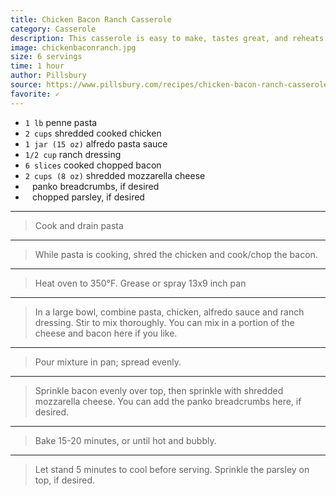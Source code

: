 ```yaml
---
title: Chicken Bacon Ranch Casserole
category: Casserole
description: This casserole is easy to make, tastes great, and reheats really well later.
image: chickenbaconranch.jpg
size: 6 servings
time: 1 hour
author: Pillsbury
source: https://www.pillsbury.com/recipes/chicken-bacon-ranch-casserole/7b559c57-b32e-4eeb-971f-a56042ea323a
favorite: ✓
---
```


* `1 lb` penne pasta
* `2 cups` shredded cooked chicken
* `1 jar (15 oz)` alfredo pasta sauce
* `1/2 cup` ranch dressing
* `6 slices` cooked chopped bacon
* `2 cups (8 oz)` shredded mozzarella cheese
* ` ` panko breadcrumbs, if desired
* ` ` chopped parsley, if desired

---

> Cook and drain pasta

---

> While pasta is cooking, shred the chicken and cook/chop the bacon.

---

> Heat oven to 350°F. Grease or spray 13x9 inch pan

---

> In a large bowl, combine pasta, chicken, alfredo sauce and ranch dressing. Stir to mix thoroughly. You can mix in a portion of the cheese and bacon here if you like.

---

> Pour mixture in pan; spread evenly.

---

> Sprinkle bacon evenly over top, then sprinkle with shredded mozzarella cheese. You can add the panko breadcrumbs here, if desired.

---

> Bake 15-20 minutes, or until hot and bubbly.

---

> Let stand 5 minutes to cool before serving. Sprinkle the parsley on top, if desired.
